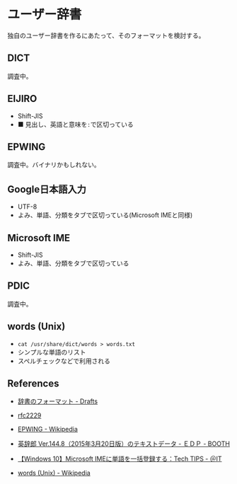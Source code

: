 # ユーザー辞書

独自のユーザー辞書を作るにあたって、そのフォーマットを検討する。

## DICT

調査中。

## EIJIRO

- Shift-JIS
- ■ 見出し、英語と意味を` : `で区切っている

## EPWING

調査中。バイナリかもしれない。

## Google日本語入力

- UTF-8
- よみ、単語、分類をタブで区切っている(Microsoft IMEと同様)

## Microsoft IME

- Shift-JIS
- よみ、単語、分類をタブで区切っている

## PDIC

調査中。

## words (Unix)

- `cat /usr/share/dict/words > words.txt`
- シンプルな単語のリスト
- スペルチェックなどで利用される

## References

- [辞書のフォーマット \- Drafts](https://cm3.hateblo.jp/entry/2015/08/29/182459)

- [rfc2229](https://datatracker.ietf.org/doc/html/rfc2229)
- [EPWING \- Wikipedia](https://ja.wikipedia.org/wiki/EPWING)
- [英辞郎 Ver\.144\.8（2015年3月20日版）のテキストデータ \- ＥＤＰ \- BOOTH](https://booth.pm/ja/items/777563)
- [【Windows 10】Microsoft IMEに単語を一括登録する：Tech TIPS \- ＠IT](https://www.atmarkit.co.jp/ait/articles/1911/15/news013.html)
- [words \(Unix\) \- Wikipedia](https://en.wikipedia.org/wiki/Words_(Unix))
